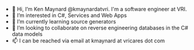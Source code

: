 - 👋 Hi, I’m Ken Maynard @kmaynardatvri. I'm a software engineer at VRI.
- 👀 I’m interested in C#, Services and Web Apps
- 🌱 I’m currently learning source generators
- 💞️ I’m looking to collaborate on reverse engineering databases in the C# data models
- 📫 I can be reached via email at kmaynard at vricares dot com
